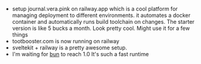 *   setup journal.vera.pink on railway.app which is a cool platform for managing deployment to different environments. it automates a docker container and automatically runs build toolchain on changes. The starter version is like 5 bucks a month. Look pretty cool. Might use it for a few things
*   tootbooster.com is now running on railway
*   sveltekit + railway is a pretty awesome setup. 
*   I'm waiting for [bun](https://bun.sh/) to reach 1.0 It's such a fast runtime